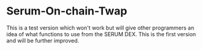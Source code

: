 # Serum-On-chain-Twap
 This is a test version which won't work but will give other programmers an idea of what functions to use from the SERUM DEX. This is the first version and will be further improved.
